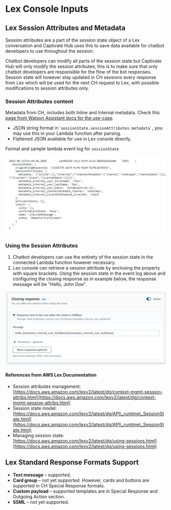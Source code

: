 # Lex Console Inputs

## Lex Session Attributes and Metadata

Session attributes are a part of the session state object of a Lex conversation and Captivate Hub uses this to save data available for chatbot developers to use throughout the session.

Chatbot developers can modify all parts of the session state but Captivate Hub will only modify the session attributes, this is to make sure that only chatbot developers are responsible for the flow of the bot responses. Session state will however stay updated in CH sessions every response from Lex which will be used for the next CH request to Lex, with possible modifications to session attributes only.

### Session Attributes content

Metadata from CH, includes both Inline and Internal metadata. Check this [page from Watson Assistant docs for the use-case](https://manual.captivat.io/install/chatbot/watson-assistant/the-captivate-hub-integration/metadata).

* JSON string format in`` `sessionState.sessionAttributes.metadata` ``, you may use this in your Lambda function after parsing.
* Flattened JSON available for use in Lex console directly.

Format and sample lambda event log for `sessionState`

![](<../../../.gitbook/assets/image (87).png>)

### Using the Session Attributes

1. Chatbot developers can use the entirety of the session state in the connected Lambda function however necessary.
2. Lex console can retrieve a session attribute by enclosing the property with square brackets. Using the session state in the event log above and configuring the closing response as in example below, the response message will be "Hello, John Doe".

![](<../../../.gitbook/assets/image (103).png>)

#### References from AWS Lex Documentation

* Session attributes management: [https://docs.aws.amazon.com/lexv2/latest/dg/context-mgmt-session-attribs.html](https://docs.aws.amazon.com/lexv2/latest/dg/context-mgmt-session-attribs.html)
* Session state model: [https://docs.aws.amazon.com/lexv2/latest/dg/API\_runtime\_SessionState.html](https://docs.aws.amazon.com/lexv2/latest/dg/API\_runtime\_SessionState.html)
* Managing session state:  [https://docs.aws.amazon.com/lexv2/latest/dg/using-sessions.html](https://docs.aws.amazon.com/lexv2/latest/dg/using-sessions.html)

## Lex Standard Response Formats Support

* **Text message** – supported.
* **Card group** – not yet supported. However, cards and buttons are supported in CH Special Response formats.
* **Custom payload** – supported templates are in Special Response and Outgoing Action section.
* **SSML** – not yet supported.
